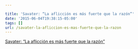 ```yaml
---

title: 'Savater: “La aflicción es más fuerte que la razón”'
date: '2015-06-04T19:38:15-05:00'
tags: []
url: /savater-la-afliccion-es-mas-fuerte-que-la-razon
---
```

<a href="http://cultura.elpais.com/cultura/2015/05/21/actualidad/1432235116_142670.html">Savater: “La aflicción es más fuerte que la razón”</a><br/>
